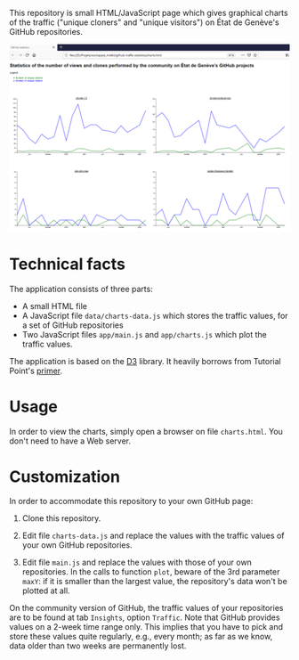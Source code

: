 This repository is small HTML/JavaScript page which gives graphical charts of the traffic
("unique cloners" and "unique visitors") on État de Genève's GitHub repositories.

![](./docs/screen_caption.png)

# Technical facts

The application consists of three parts:

- A small HTML file
- A JavaScript file `data/charts-data.js` which stores the traffic values, for a set of GitHub repositories
- Two JavaScript files `app/main.js` and `app/charts.js` which plot the traffic values. 

The application is based on the [D3](d3js-org) library.
It heavily borrows from Tutorial Point's 
[primer](https://www.tutorialspoint.com/d3js/index.htm).

# Usage

In order to view the charts, simply open a browser on file `charts.html`.
You don't need to have a Web server.

# Customization 

In order to accommodate this repository to your own GitHub page:

1. Clone this repository.

2. Edit file `charts-data.js` and replace the values with the traffic values of your own GitHub repositories.

3. Edit file `main.js` and replace the values with those of your own repositories.
In the calls to function `plot`, beware of the 3rd parameter `maxY`: if it is smaller than the largest value,
the repository's data won't be plotted at all.

On the community version of GitHub, the traffic values of your repositories are to be found at tab `Insights`, option
`Traffic`. 
Note that GitHub provides values on a 2-week time range only. 
This implies that you have to pick and store these values quite regularly, e.g., every month;
as far as we know, data older than two weeks are permanently lost. 
